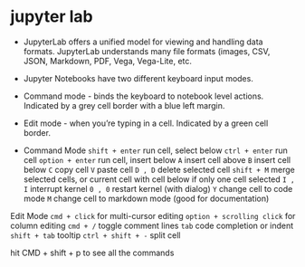 # jupyter lab

- JupyterLab offers a unified model for viewing and handling data formats. JupyterLab understands many file formats (images, CSV, JSON, Markdown, PDF, Vega, Vega-Lite, etc.

- Jupyter Notebooks have two different keyboard input modes.

- Command mode - binds the keyboard to notebook level actions. Indicated by a grey cell border with a blue left margin.

- Edit mode - when you’re typing in a cell. Indicated by a green cell border.

- Command Mode
`shift + enter` run cell, select below
`ctrl + enter` run cell
`option + enter` run cell, insert below
`A` insert cell above
`B` insert cell below
`C` copy cell
`V` paste cell
`D , D` delete selected cell
`shift + M` merge selected cells, or current cell with cell below if only one cell selected
`I , I` interrupt kernel
`0 , 0` restart kernel (with dialog)
`Y` change cell to code mode
`M` change cell to markdown mode (good for documentation)

Edit Mode
`cmd + click` for multi-cursor editing
`option + scrolling click` for column editing
`cmd + /` toggle comment lines
`tab` code completion or indent
`shift + tab` tooltip
`ctrl + shift + -` split cell

hit CMD + shift + p to see all the commands